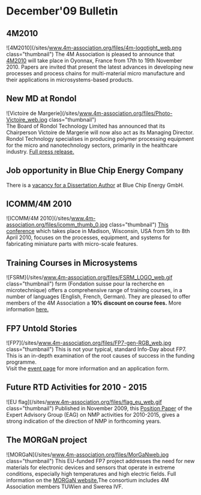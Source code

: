# December'09 Bulletin

<!--break-->
## 4M2010


![4M2010](/sites/www.4m-association.org/files/4m-logotight_web.png class="thumbnail")
The 4M Association is pleased to announce that [4M2010](/conference/2010) will take place in Oyonnax, France from 17th to 19th November 2010. Papers are invited that present the latest advances in developing new processes and process chains for multi-material micro manufacture and their applications in microsystems-based products.  

## New MD at Rondol

![Victoire de Margerie](/sites/www.4m-association.org/files/Photo-Victoire_web.jpg class="thumbnail")  
The Board of Rondol Technology Limited has announced that its Chairperson Victoire de Margerie will now also act as its Managing Director. Rondol Technology specialises in producing polymer processing equipment for the micro and nanotechnology sectors, primarily in the healthcare industry. [Full press release.](http://www.4m-association.org/content/New-MD-Rondol)  

## Job opportunity in Blue Chip Energy Company

There is a [vacancy for a Dissertation Author](/content/Job-opportunity-Blue-Chip-Eergy) at Blue Chip Energy GmbH.

## ICOMM/4M 2010

![ICOMM/4M 2010](/sites/www.4m-association.org/files/icomm_thumb_0.jpg class="thumbnail") [This conference](http://www.conferencing.uwex.edu/conferences/ICOMM10/) which takes place in Madison, Wisconsin, USA from 5th to 8th April 2010, focuses on the processes, equipment, and systems for fabricating miniature parts with micro-scale features.  

## Training Courses in Microsystems

![FSRM](/sites/www.4m-association.org/files/FSRM_LOGO_web.gif class="thumbnail")
fsrm (Fondation suisse pour la recherche en microtechnique) offers a comprehensive range of training courses, in a number of languages (English, French, German). They are pleased to offer members of the 4M Association a <b>10% discount on course fees.</b> More information [here.](/content/fsrm-training-courses)  

## FP7 Untold Stories

![FP7](/sites/www.4m-association.org/files/FP7-gen-RGB_web.jpg class="thumbnail")  This is not your typical, standard Info-Day about FP7. This is an in-depth examination of the root causes of success in the funding programme.   
Visit the [event page](/content/FP7-Untold-Stories) for more information and an application form.  

## Future RTD Activities for 2010 - 2015

![EU flag](/sites/www.4m-association.org/files/flag_eu_web.gif class="thumbnail")  Published in November 2009, this [Position Paper](http://ec.europa.eu/research/industrial_technologies/pdf/nmp-expert-advisory-group-report_en.pdf) of the Expert Advisory Group (EAG) on NMP activities for 2010-2015, gives a strong indication of the direction of NMP in forthcoming years.  

## The MORGaN project

![MORGaN](/sites/www.4m-association.org/files/MorGaNweb.jpg class="thumbnail")  This EU-funded FP7 project addresses the need for new materials for electronic devices and sensors that operate in extreme conditions, especially high temperatures and high electric fields. Full information on the [MORGaN website.](http://www.morganproject.eu/)The consortium includes 4M Association members TUWien and Swerea IVF.